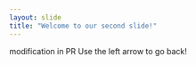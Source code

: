 ```yaml
---
layout: slide
title: "Welcome to our second slide!"
---
```

modification in PR
Use the left arrow to go back!
